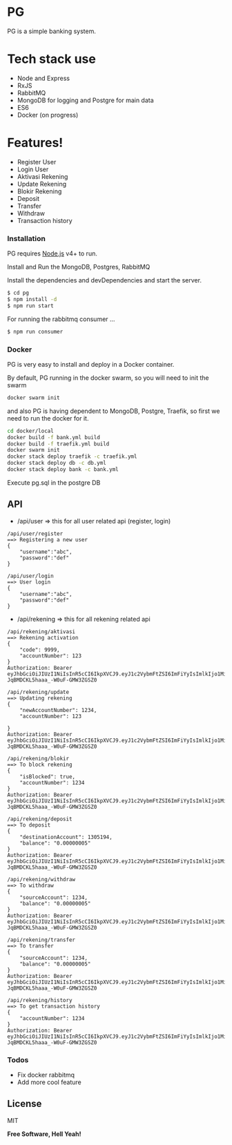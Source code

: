 # PG 


PG is a simple banking system.

# Tech stack use
  - Node and Express
  - RxJS
  - RabbitMQ
  - MongoDB for logging and Postgre for main data
  - ES6
  - Docker (on progress)

# Features!

  - Register User
  - Login User
  - Aktivasi Rekening
  - Update Rekening
  - Blokir Rekening
  - Deposit
  - Transfer
  - Withdraw
  - Transaction history



### Installation

PG requires [Node.js](https://nodejs.org/) v4+ to run.

Install and Run the MongoDB, Postgres, RabbitMQ

Install the dependencies and devDependencies and start the server.

```sh
$ cd pg
$ npm install -d
$ npm run start
```

For running the rabbitmq consumer ...

```sh
$ npm run consumer
```

### Docker
PG is very easy to install and deploy in a Docker container.

By default, PG running in the docker swarm, so you will need to init the swarm

```sh
docker swarm init
```

and also PG is having dependent to MongoDB, Postgre, Traefik, so first we need to run the docker for it.



```sh
cd docker/local
docker build -f bank.yml build
docker build -f traefik.yml build
docker swarm init
docker stack deploy traefik -c traefik.yml
docker stack deploy db -c db.yml
docker stack deploy bank -c bank.yml
```


Execute pg.sql in the postgre DB


## API
- /api/user => this for all user related api (register, login)
``` 
/api/user/register 
==> Registering a new user
{
	"username":"abc",
	"password":"def"
} 
```
```
/api/user/login
==> User login
{
	"username":"abc",
	"password":"def"
} 

```
- /api/rekening => this for all rekening related api
```
/api/rekening/aktivasi
==> Rekening activation
{
	"code": 9999,
	"accountNumber": 123
}
Authorization: Bearer eyJhbGciOiJIUzI1NiIsInR5cCI6IkpXVCJ9.eyJ1c2VybmFtZSI6ImFiYyIsImlkIjo1MiwiaWF0IjoxNTQ1MTU5MDk0fQ.qJVajCM3rE2jL-JqBMDCKL5haaa_-W0uF-GMW3ZGSZ0
```

```
/api/rekening/update
==> Updating rekening
{
	"newAccountNumber": 1234,
	"accountNumber": 123
	
}
Authorization: Bearer eyJhbGciOiJIUzI1NiIsInR5cCI6IkpXVCJ9.eyJ1c2VybmFtZSI6ImFiYyIsImlkIjo1MiwiaWF0IjoxNTQ1MTU5MDk0fQ.qJVajCM3rE2jL-JqBMDCKL5haaa_-W0uF-GMW3ZGSZ0
```

```
/api/rekening/blokir
==> To block rekening
{
	"isBlocked": true,
	"accountNumber": 1234
}
Authorization: Bearer eyJhbGciOiJIUzI1NiIsInR5cCI6IkpXVCJ9.eyJ1c2VybmFtZSI6ImFiYyIsImlkIjo1MiwiaWF0IjoxNTQ1MTU5MDk0fQ.qJVajCM3rE2jL-JqBMDCKL5haaa_-W0uF-GMW3ZGSZ0
```

```
/api/rekening/deposit
==> To deposit
{
	"destinationAccount": 1305194,
	"balance": "0.00000005"
}
Authorization: Bearer eyJhbGciOiJIUzI1NiIsInR5cCI6IkpXVCJ9.eyJ1c2VybmFtZSI6ImFiYyIsImlkIjo1MiwiaWF0IjoxNTQ1MTU5MDk0fQ.qJVajCM3rE2jL-JqBMDCKL5haaa_-W0uF-GMW3ZGSZ0
```

```
/api/rekening/withdraw
==> To withdraw
{
	"sourceAccount": 1234,
	"balance": "0.00000005"
}
Authorization: Bearer eyJhbGciOiJIUzI1NiIsInR5cCI6IkpXVCJ9.eyJ1c2VybmFtZSI6ImFiYyIsImlkIjo1MiwiaWF0IjoxNTQ1MTU5MDk0fQ.qJVajCM3rE2jL-JqBMDCKL5haaa_-W0uF-GMW3ZGSZ0
```

```
/api/rekening/transfer
==> To transfer
{
	"sourceAccount": 1234,
	"balance": "0.00000005"
}
Authorization: Bearer eyJhbGciOiJIUzI1NiIsInR5cCI6IkpXVCJ9.eyJ1c2VybmFtZSI6ImFiYyIsImlkIjo1MiwiaWF0IjoxNTQ1MTU5MDk0fQ.qJVajCM3rE2jL-JqBMDCKL5haaa_-W0uF-GMW3ZGSZ0
```

```
/api/rekening/history
==> To get transaction history
{
	"accountNumber": 1234
}
Authorization: Bearer eyJhbGciOiJIUzI1NiIsInR5cCI6IkpXVCJ9.eyJ1c2VybmFtZSI6ImFiYyIsImlkIjo1MiwiaWF0IjoxNTQ1MTU5MDk0fQ.qJVajCM3rE2jL-JqBMDCKL5haaa_-W0uF-GMW3ZGSZ0
```

### Todos

 - Fix docker rabbitmq
 - Add more cool feature

License
----

MIT


**Free Software, Hell Yeah!**
